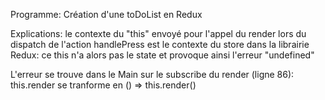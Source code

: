 Programme: Création d'une toDoList en Redux

Explications: le contexte du "this" envoyé pour l'appel du render lors du dispatch de l'action handlePress est le contexte du store dans la librairie Redux: ce this n'a alors pas le state et provoque ainsi l'erreur "undefined" 

L'erreur se trouve dans le Main sur le subscribe du render (ligne 86):
this.render      se tranforme en () => this.render()
